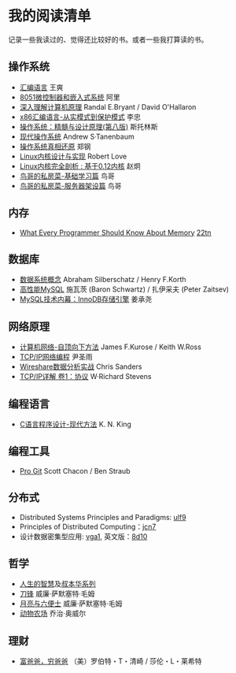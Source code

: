 # 我的阅读清单
记录一些我读过的、觉得还比较好的书。或者一些我打算读的书。

## 操作系统
* [汇编语言](https://book.douban.com/subject/3037562/) 王爽
* [8051微控制器和嵌入式系统](https://book.douban.com/subject/2175630/) 阿里
* [深入理解计算机原理](https://book.douban.com/subject/26912767/) Randal E.Bryant / David O'Hallaron 
* [x86汇编语言-从实模式到保护模式](https://book.douban.com/subject/20492528/) 李忠
* [操作系统：精髓与设计原理(第八版)](https://book.douban.com/subject/26993995/) 斯托林斯 
* [现代操作系统](https://book.douban.com/subject/3852290/) Andrew S·Tanenbaum 
* [操作系统真相还原](https://book.douban.com/subject/26745156/) 郑钢
* [Linux内核设计与实现](https://book.douban.com/subject/6097773/) Robert Love 
* [Linux内核完全剖析 : 基于0.12内核](https://book.douban.com/subject/3229243/) 赵炯
* [鸟哥的私房菜-基础学习篇](https://book.douban.com/subject/4889838/) 鸟哥
* [鸟哥的私房菜-服务器架设篇](https://book.douban.com/subject/10794788/) 鸟哥
## 内存
* [What Every Programmer Should Know About Memory](https://www.akkadia.org/drepper/cpumemory.pdf) [22tn](https://pan.baidu.com/s/13z2pS506w3uzLcK8KMW-Lg)
## 数据库
* [数据系统概念](https://book.douban.com/subject/10548379/) Abraham Silberschatz / Henry F.Korth
* [高性能MySQL](https://book.douban.com/subject/23008813/) 施瓦茨 (Baron Schwartz) / 扎伊采夫 (Peter Zaitsev)
* [MySQL技术内幕：InnoDB存储引擎](https://book.douban.com/subject/24708143/) 姜承尧 
## 网络原理
* [计算机网络-自顶向下方法](https://book.douban.com/subject/26176870/) James F.Kurose / Keith W.Ross 
* [TCP/IP网络编程](https://book.douban.com/subject/25911735/)  尹圣雨 
* [Wireshare数据分析实战](https://book.douban.com/subject/21691692/) Chris Sanders 
* [TCP/IP详解 卷1：协议](https://book.douban.com/subject/1088054/) W·Richard Stevens 
## 编程语言
* [C语言程序设计-现代方法](https://book.douban.com/subject/4279678/) K. N. King 
## 编程工具
* [Pro Git](https://git-scm.com/book/en/v2) Scott Chacon / Ben Straub 
## 分布式
* Distributed Systems Principles and Paradigms: [ulf9](https://pan.baidu.com/s/1csEGUJI4X47jehIyfA-MxA)
* Principles of Distributed Computing：[jcn7](https://pan.baidu.com/s/1RE5fuLo99C7lOONlMZQt5Q )
* 设计数据密集型应用: [vga1](https://pan.baidu.com/s/1J8AuhIiaNATHEFb7NR5MyQ), 英文版：[8d10](https://pan.baidu.com/s/1bui4UoNuMXrWcq924pD2mQ)
## 哲学
* [人生的智慧](https://book.douban.com/subject/25867570/)及[叔本华系列](https://book.douban.com/series/19890)
* [刀锋](https://book.douban.com/subject/26896878/) 威廉·萨默塞特·毛姆 
* [月亮与六便士](https://book.douban.com/subject/26954760/)  威廉·萨默塞特·毛姆 
* [动物农场](https://book.douban.com/subject/2035179/) 乔治·奥威尔 
## 理财
* [富爸爸，穷爸爸](https://book.douban.com/subject/1033778/) （美）罗伯特・T・清崎 / 莎伦・L・莱希特 